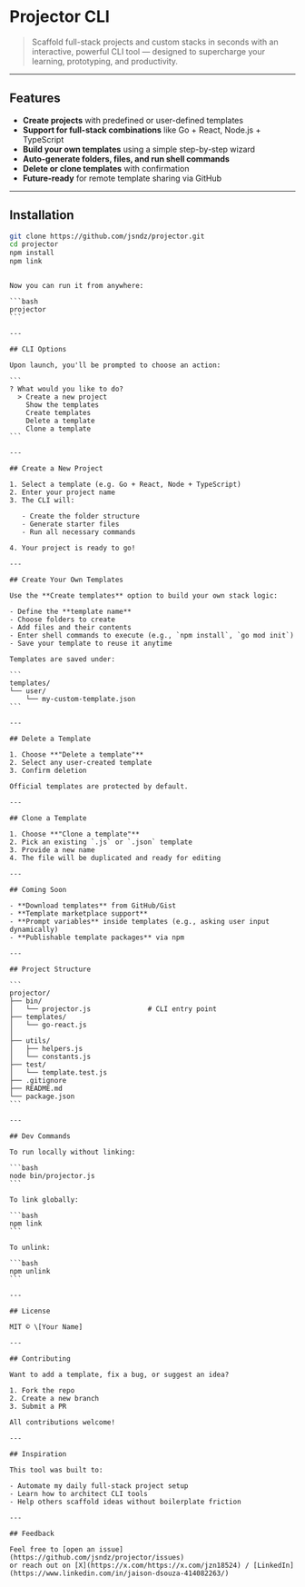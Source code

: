 # Projector CLI

> Scaffold full-stack projects and custom stacks in seconds with an interactive, powerful CLI tool — designed to supercharge your learning, prototyping, and productivity.

---

## Features

- **Create projects** with predefined or user-defined templates
- **Support for full-stack combinations** like Go + React, Node.js + TypeScript
- **Build your own templates** using a simple step-by-step wizard
- **Auto-generate folders, files, and run shell commands**
- **Delete or clone templates** with confirmation
- **Future-ready** for remote template sharing via GitHub

---

## Installation

```bash
git clone https://github.com/jsndz/projector.git
cd projector
npm install
npm link
```

````

Now you can run it from anywhere:

```bash
projector
```

---

## CLI Options

Upon launch, you'll be prompted to choose an action:

```
? What would you like to do?
  > Create a new project
    Show the templates
    Create templates
    Delete a template
    Clone a template
```

---

## Create a New Project

1. Select a template (e.g. Go + React, Node + TypeScript)
2. Enter your project name
3. The CLI will:

   - Create the folder structure
   - Generate starter files
   - Run all necessary commands

4. Your project is ready to go!

---

## Create Your Own Templates

Use the **Create templates** option to build your own stack logic:

- Define the **template name**
- Choose folders to create
- Add files and their contents
- Enter shell commands to execute (e.g., `npm install`, `go mod init`)
- Save your template to reuse it anytime

Templates are saved under:

```
templates/
└── user/
    └── my-custom-template.json
```

---

## Delete a Template

1. Choose **"Delete a template"**
2. Select any user-created template
3. Confirm deletion

Official templates are protected by default.

---

## Clone a Template

1. Choose **"Clone a template"**
2. Pick an existing `.js` or `.json` template
3. Provide a new name
4. The file will be duplicated and ready for editing

---

## Coming Soon

- **Download templates** from GitHub/Gist
- **Template marketplace support**
- **Prompt variables** inside templates (e.g., asking user input dynamically)
- **Publishable template packages** via npm

---

## Project Structure

```
projector/
├── bin/
│   └── projector.js              # CLI entry point
├── templates/
│   └── go-react.js
│
├── utils/
│   ├── helpers.js
│   └── constants.js
├── test/
│   └── template.test.js
├── .gitignore
├── README.md
└── package.json
```

---

## Dev Commands

To run locally without linking:

```bash
node bin/projector.js
```

To link globally:

```bash
npm link
```

To unlink:

```bash
npm unlink
```

---

## License

MIT © \[Your Name]

---

## Contributing

Want to add a template, fix a bug, or suggest an idea?

1. Fork the repo
2. Create a new branch
3. Submit a PR

All contributions welcome!

---

## Inspiration

This tool was built to:

- Automate my daily full-stack project setup
- Learn how to architect CLI tools
- Help others scaffold ideas without boilerplate friction

---

## Feedback

Feel free to [open an issue](https://github.com/jsndz/projector/issues)
or reach out on [X](https://x.com/https://x.com/jzn18524) / [LinkedIn](https://www.linkedin.com/in/jaison-dsouza-414082263/)


````
